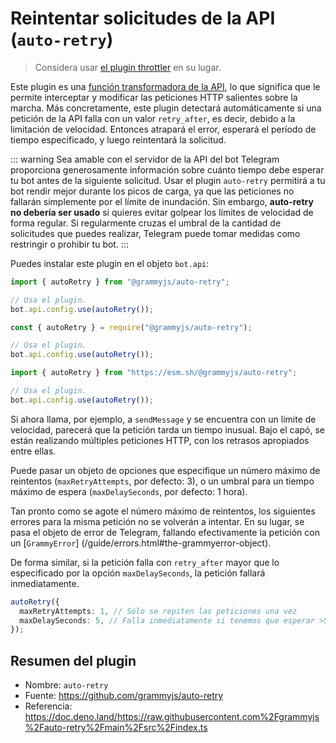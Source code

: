 # Reintentar solicitudes de la API (`auto-retry`)

> Considera usar [el plugin throttler](./transformer-throttler.md) en su lugar.

Este plugin es una [función transformadora de la API](/advanced/transformers.md), lo que significa que le permite interceptar y modificar las peticiones HTTP salientes sobre la marcha.
Más concretamente, este plugin detectará automáticamente si una petición de la API falla con un valor `retry_after`, es decir, debido a la limitación de velocidad.
Entonces atrapará el error, esperará el período de tiempo especificado, y luego reintentará la solicitud.

::: warning Sea amable con el servidor de la API del bot
Telegram proporciona generosamente información sobre cuánto tiempo debe esperar tu bot antes de la siguiente solicitud.
Usar el plugin `auto-retry` permitirá a tu bot rendir mejor durante los picos de carga, ya que las peticiones no fallarán simplemente por el límite de inundación.
Sin embargo, **auto-retry no debería ser usado** si quieres evitar golpear los límites de velocidad de forma regular.
Si regularmente cruzas el umbral de la cantidad de solicitudes que puedes realizar, Telegram puede tomar medidas como restringir o prohibir tu bot.
:::

Puedes instalar este plugin en el objeto `bot.api`:

<CodeGroup>
  <CodeGroupItem title="TypeScript" active>

```ts
import { autoRetry } from "@grammyjs/auto-retry";

// Usa el plugin.
bot.api.config.use(autoRetry());
```

</CodeGroupItem>
 <CodeGroupItem title="JavaScript">

```js
const { autoRetry } = require("@grammyjs/auto-retry");

// Usa el plugin.
bot.api.config.use(autoRetry());
```

</CodeGroupItem>
 <CodeGroupItem title="Deno">

```ts
import { autoRetry } from "https://esm.sh/@grammyjs/auto-retry";

// Usa el plugin.
bot.api.config.use(autoRetry());
```

</CodeGroupItem>
</CodeGroup>

Si ahora llama, por ejemplo, a `sendMessage` y se encuentra con un límite de velocidad, parecerá que la petición tarda un tiempo inusual.
Bajo el capó, se están realizando múltiples peticiones HTTP, con los retrasos apropiados entre ellas.

Puede pasar un objeto de opciones que especifique un número máximo de reintentos (`maxRetryAttempts`, por defecto: 3), o un umbral para un tiempo máximo de espera (`maxDelaySeconds`, por defecto: 1 hora).

Tan pronto como se agote el número máximo de reintentos, los siguientes errores para la misma petición no se volverán a intentar.
En su lugar, se pasa el objeto de error de Telegram, fallando efectivamente la petición con un [`GrammyError`] (/guide/errors.html#the-grammyerror-object).

De forma similar, si la petición falla con `retry_after` mayor que lo especificado por la opción `maxDelaySeconds`, la petición fallará inmediatamente.

```ts
autoRetry({
  maxRetryAttempts: 1, // Sólo se repiten las peticiones una vez
  maxDelaySeconds: 5, // Falla inmediatamente si tenemos que esperar >5 segundos
});
```

## Resumen del plugin

- Nombre: `auto-retry`
- Fuente: <https://github.com/grammyjs/auto-retry>
- Referencia: <https://doc.deno.land/https://raw.githubusercontent.com%2Fgrammyjs%2Fauto-retry%2Fmain%2Fsrc%2Findex.ts>
